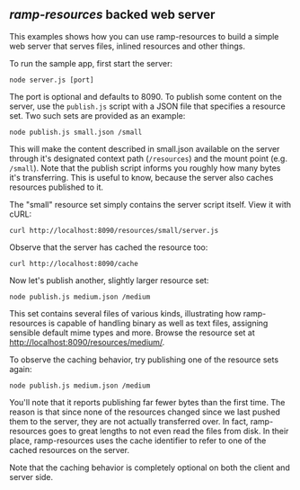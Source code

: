 *ramp-resources* backed web server
------------------------------------

This examples shows how you can use ramp-resources to build a simple web
server that serves files, inlined resources and other things.

To run the sample app, first start the server:

    node server.js [port]

The port is optional and defaults to 8090. To publish some content on the
server, use the `publish.js` script with a JSON file that specifies a resource
set. Two such sets are provided as an example:

    node publish.js small.json /small

This will make the content described in small.json available on the server
through it's designated context path (`/resources`) and the mount point
(e.g. `/small`). Note that the publish script informs you roughly how many bytes
it's transferring. This is useful to know, because the server also caches
resources published to it.

The "small" resource set simply contains the server script itself. View it with
cURL:

    curl http://localhost:8090/resources/small/server.js

Observe that the server has cached the resource too:

    curl http://localhost:8090/cache

Now let's publish another, slightly larger resource set:

    node publish.js medium.json /medium

This set contains several files of various kinds, illustrating how
ramp-resources is capable of handling binary as well as text files, assigning
sensible default mime types and more. Browse the resource set at
<a href="http://localhost:8090/resources/medium/">http://localhost:8090/resources/medium/</a>.

To observe the caching behavior, try publishing one of the resource sets again:

    node publish.js medium.json /medium

You'll note that it reports publishing far fewer bytes than the first time. The
reason is that since none of the resources changed since we last pushed them to
the server, they are not actually transferred over. In fact, ramp-resources
goes to great lengths to not even read the files from disk. In their place,
ramp-resources uses the cache identifier to refer to one of the cached
resources on the server.

Note that the caching behavior is completely optional on both the client and
server side.
